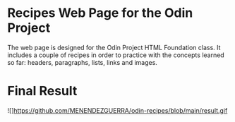 # Recipes Web Page for the Odin Project

The web page is designed for the Odin Project HTML Foundation class. It includes a couple of recipes in order to practice with the concepts learned so far: headers, paragraphs, lists, links and images.

# Final Result
![]https://github.com/MENENDEZGUERRA/odin-recipes/blob/main/result.gif
